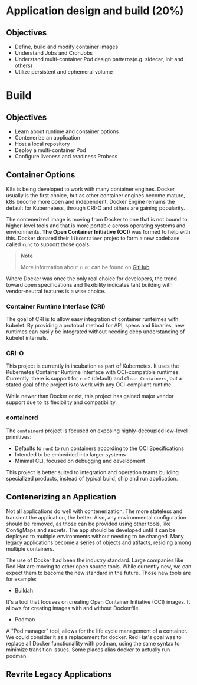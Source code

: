 # Application design and build (20%)

## Objectives

* Define, build and modify container images
* Understand Jobs and CronJobs
* Understand multi-container Pod design patterns(e.g. sidecar, init and others)
* Utilize persistent and ephemeral volume


# Build

## Objectives

* Learn about runtime and container options
* Contenerize an application
* Host a local repository
* Deploy a multi-container Pod
* Configure liveness and readiness Probess

## Container Options

K8s is being developed to work with many container engines. Docker usually is the first choice, but as other container engines become mature, k8s become more open and independent. Docker Engine remains the default for Kubernetess, through CRI-O and others are gaining popularity.

The contenerized image is moving from Docker to one that is not bound to higher-level tools and that is more portable across operating systems and environments. **The Open Container Initiative (OCI)** was formed to help with this. Docker donated their `libcontainer` projec to form a new codebase called `runC` to support those goals.

> **Note**
> 
> More information about `runC` can be found on [GitHub](https://github.com/opencontainers/runc)

Where Docker was once the only real choice for developers, the trend toward open specifications and flexibility indicates taht building with vendor-neutral features is a wise choice.

### Container Runtime Interface (CRI)

The goal of CRI is to allow easy integration of container runteimes with kubelet. By providing a protobuf method for API, specs and libraries, new runtimes can easily be integrated without needing deep understanding of kubelet internals.

### CRI-O

This project is currently in incubation as part of Kubernetes. It uses the Kubernetes Container Runtime Interface with OCI-compatible runtimes. Currently, there is support for `runC` (default) and `Clear Containers`, but a stated goal of the project is to work with any OCI-compliant runtime.

While newer than Docker or rkt, this project has gained major vendor support due to its flexibility and compatibility.

### containerd

The `containerd` project is focused on exposing highly-decoupled low-level primitives:

* Defaults to `runC` to run containers according to the OCI Specifications
* Intended to be embedded into larger systems
* Minimal CLI, focused on debugging and development

This project is better suited to integration and operation teams building specialized products, instead of typical build, ship and run application.

## Contenerizing an Application

Not all applications do well with contenerization. The more stateless and transient the application, the better. Also, any environmental configuration should be removed, as those can be provided using other tools, like ConfigMaps and secrets. The app should be developed until it can be deployed to multiple environments without needing to be changed. Many legacy applications become a series of objects and atifacts, residing among multiple containers.

The use of Docker had been the industry standard. Large companies like Red Hat are moving to other open source tools. While currently new, we can expect them to become the new standard in the future. Those new tools are for example:

* Buildah

It's a tool that focuses on creating Open Container Initiative (OCI) images. It allows for creating images with and without Dockerfile.

* Podman

A "Pod manager" tool, allows for the life cycle management of a container. We could consider it as a replacement for docker. Red Hat's goal was to replace all Docker functionallity with podman, using the same syntax to minimize transition issues. Some places alias docker to actually run podman.

## Revrite Legacy Applications


